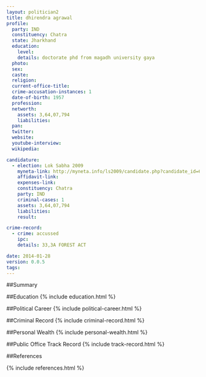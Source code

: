 ```yaml
---
layout: politician2
title: dhirendra agrawal
profile: 
  party: IND
  constituency: Chatra
  state: Jharkhand
  education: 
    level: 
    details: doctorate phd from magadh university gaya
  photo: 
  sex: 
  caste: 
  religion: 
  current-office-title: 
  crime-accusation-instances: 1
  date-of-birth: 1957
  profession: 
  networth: 
    assets: 3,64,07,794
    liabilities: 
  pan: 
  twitter: 
  website: 
  youtube-interview: 
  wikipedia: 

candidature: 
  - election: Lok Sabha 2009
    myneta-link: http://myneta.info/ls2009/candidate.php?candidate_id=659
    affidavit-link: 
    expenses-link: 
    constituency: Chatra 
    party: IND
    criminal-cases: 1
    assets: 3,64,07,794
    liabilities: 
    result:  

crime-record: 
  - crime: accussed
    ipc: 
    details: 33,3A FOREST ACT 

date: 2014-01-28
version: 0.0.5
tags: 
---
```

##Summary


##Education
{% include education.html %}


##Political Career
{% include political-career.html %}


##Criminal Record
{% include criminal-record.html %}


##Personal Wealth
{% include personal-wealth.html %}


##Public Office Track Record
{% include track-record.html %}


##References


{% include references.html %}